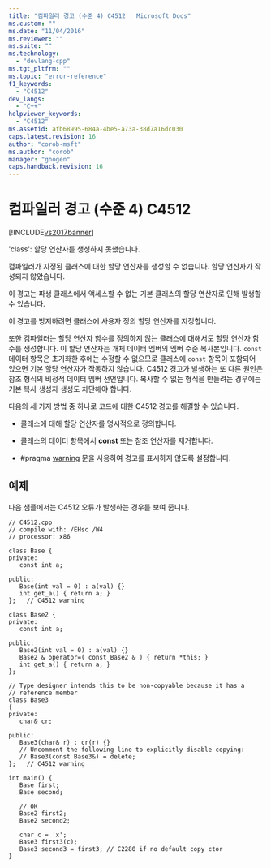 ```yaml
---
title: "컴파일러 경고 (수준 4) C4512 | Microsoft Docs"
ms.custom: ""
ms.date: "11/04/2016"
ms.reviewer: ""
ms.suite: ""
ms.technology: 
  - "devlang-cpp"
ms.tgt_pltfrm: ""
ms.topic: "error-reference"
f1_keywords: 
  - "C4512"
dev_langs: 
  - "C++"
helpviewer_keywords: 
  - "C4512"
ms.assetid: afb68995-684a-4be5-a73a-38d7a16dc030
caps.latest.revision: 16
author: "corob-msft"
ms.author: "corob"
manager: "ghogen"
caps.handback.revision: 16
---
```

# 컴파일러 경고 (수준 4) C4512
[!INCLUDE[vs2017banner](../../assembler/inline/includes/vs2017banner.md)]

'class': 할당 연산자를 생성하지 못했습니다.  
  
 컴파일러가 지정된 클래스에 대한 할당 연산자를 생성할 수 없습니다.  할당 연산자가 작성되지 않았습니다.  
  
 이 경고는 파생 클래스에서 액세스할 수 없는 기본 클래스의 할당 연산자로 인해 발생할 수 있습니다.  
  
 이 경고를 방지하려면 클래스에 사용자 정의 할당 연산자를 지정합니다.  
  
 또한 컴파일러는 할당 연산자 함수를 정의하지 않는 클래스에 대해서도 할당 연산자 함수를 생성합니다.  이 할당 연산자는 개체 데이터 멤버의 멤버 수준 복사본입니다.  `const` 데이터 항목은 초기화한 후에는 수정할 수 없으므로 클래스에 `const` 항목이 포함되어 있으면 기본 할당 연산자가 작동하지 않습니다.  C4512 경고가 발생하는 또 다른 원인은 참조 형식의 비정적 데이터 멤버 선언입니다.  복사할 수 없는 형식을 만들려는 경우에는 기본 복사 생성자 생성도 차단해야 합니다.  
  
 다음의 세 가지 방법 중 하나로 코드에 대한 C4512 경고를 해결할 수 있습니다.  
  
-   클래스에 대해 할당 연산자를 명시적으로 정의합니다.  
  
-   클래스의 데이터 항목에서 **const** 또는 참조 연산자를 제거합니다.  
  
-   \#pragma [warning](../../preprocessor/warning.md) 문을 사용하여 경고를 표시하지 않도록 설정합니다.  
  
## 예제  
 다음 샘플에서는 C4512 오류가 발생하는 경우를 보여 줍니다.  
  
```  
// C4512.cpp  
// compile with: /EHsc /W4  
// processor: x86  
  
class Base {  
private:  
   const int a;  
  
public:  
   Base(int val = 0) : a(val) {}  
   int get_a() { return a; }  
};   // C4512 warning  
  
class Base2 {  
private:  
   const int a;  
  
public:  
   Base2(int val = 0) : a(val) {}  
   Base2 & operator=( const Base2 & ) { return *this; }  
   int get_a() { return a; }  
};  
  
// Type designer intends this to be non-copyable because it has a   
// reference member  
class Base3  
{  
private:  
   char& cr;  
  
public:  
   Base3(char& r) : cr(r) {}  
   // Uncomment the following line to explicitly disable copying:  
   // Base3(const Base3&) = delete;   
};   // C4512 warning  
  
int main() {  
   Base first;  
   Base second;  
  
   // OK  
   Base2 first2;  
   Base2 second2;  
  
   char c = 'x';  
   Base3 first3(c);  
   Base3 second3 = first3; // C2280 if no default copy ctor  
}  
  
```